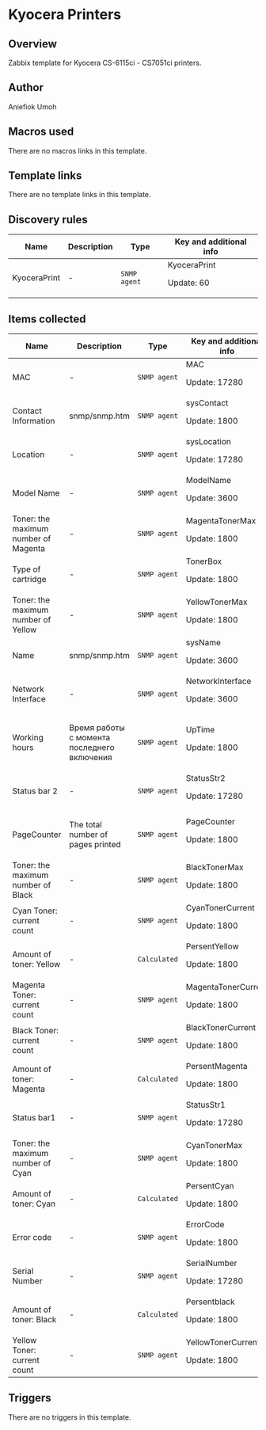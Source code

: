 # Kyocera Printers

## Overview

Zabbix template for Kyocera CS-6115ci - CS7051ci printers.



## Author

Aniefiok Umoh

## Macros used

There are no macros links in this template.

## Template links

There are no template links in this template.

## Discovery rules

|Name|Description|Type|Key and additional info|
|----|-----------|----|----|
|KyoceraPrint|<p>-</p>|`SNMP agent`|KyoceraPrint<p>Update: 60</p>|


## Items collected

|Name|Description|Type|Key and additional info|
|----|-----------|----|----|
|MAC|<p>-</p>|`SNMP agent`|MAC<p>Update: 17280</p>|
|Contact Information|<p>snmp/snmp.htm</p>|`SNMP agent`|sysContact<p>Update: 1800</p>|
|Location|<p>-</p>|`SNMP agent`|sysLocation<p>Update: 17280</p>|
|Model Name|<p>-</p>|`SNMP agent`|ModelName<p>Update: 3600</p>|
|Toner: the maximum number of Magenta|<p>-</p>|`SNMP agent`|MagentaTonerMax<p>Update: 1800</p>|
|Type of cartridge|<p>-</p>|`SNMP agent`|TonerBox<p>Update: 1800</p>|
|Toner: the maximum number of Yellow|<p>-</p>|`SNMP agent`|YellowTonerMax<p>Update: 1800</p>|
|Name|<p>snmp/snmp.htm</p>|`SNMP agent`|sysName<p>Update: 3600</p>|
|Network Interface|<p>-</p>|`SNMP agent`|NetworkInterface<p>Update: 3600</p>|
|Working hours|<p>Время работы с момента последнего включения</p>|`SNMP agent`|UpTime<p>Update: 1800</p>|
|Status bar 2|<p>-</p>|`SNMP agent`|StatusStr2<p>Update: 17280</p>|
|PageCounter|<p>The total number of pages printed</p>|`SNMP agent`|PageCounter<p>Update: 1800</p>|
|Toner: the maximum number of Black|<p>-</p>|`SNMP agent`|BlackTonerMax<p>Update: 1800</p>|
|Cyan Toner: current count|<p>-</p>|`SNMP agent`|CyanTonerCurrent<p>Update: 1800</p>|
|Amount of toner: Yellow|<p>-</p>|`Calculated`|PersentYellow<p>Update: 1800</p>|
|Magenta Toner: current count|<p>-</p>|`SNMP agent`|MagentaTonerCurrent<p>Update: 1800</p>|
|Black Toner: current count|<p>-</p>|`SNMP agent`|BlackTonerCurrent<p>Update: 1800</p>|
|Amount of toner: Magenta|<p>-</p>|`Calculated`|PersentMagenta<p>Update: 1800</p>|
|Status bar1|<p>-</p>|`SNMP agent`|StatusStr1<p>Update: 17280</p>|
|Toner: the maximum number of Cyan|<p>-</p>|`SNMP agent`|CyanTonerMax<p>Update: 1800</p>|
|Amount of toner: Cyan|<p>-</p>|`Calculated`|PersentCyan<p>Update: 1800</p>|
|Error code|<p>-</p>|`SNMP agent`|ErrorCode<p>Update: 1800</p>|
|Serial Number|<p>-</p>|`SNMP agent`|SerialNumber<p>Update: 17280</p>|
|Amount of toner: Black|<p>-</p>|`Calculated`|Persentblack<p>Update: 1800</p>|
|Yellow Toner: current count|<p>-</p>|`SNMP agent`|YellowTonerCurrent<p>Update: 1800</p>|


## Triggers

There are no triggers in this template.

